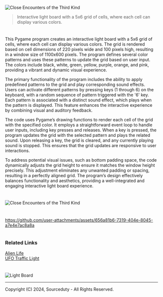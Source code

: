 ![Close Encounters of the Third Kind](https://github.com/user-attachments/assets/979767ed-6088-420b-ad01-61a2508c76ee)

> Interactive light board with a 5x6 grid of cells, where each cell can display various colors.

#

This Pygame program creates an interactive light board with a 5x6 grid of cells, where each cell can display various colors. The grid is rendered based on cell dimensions of 220 pixels wide and 100 pixels high, resulting in a window size of 1100x600 pixels. The program defines several color patterns and uses these patterns to update the grid based on user input. The colors include black, white, green, yellow, purple, orange, and pink, providing a vibrant and dynamic visual experience.

The primary functionality of the program includes the ability to apply predefined patterns to the grid and play corresponding sound effects. Users can activate different patterns by pressing keys (1 through 6) on the keyboard, with a random sequence of pattern triggered with the '6' key. Each pattern is associated with a distinct sound effect, which plays when the pattern is displayed. This feature enhances the interactive experience by combining visual and auditory feedback.

The code uses Pygame’s drawing functions to render each cell of the grid with the specified color. It employs a straightforward event loop to handle user inputs, including key presses and releases. When a key is pressed, the program updates the grid with the selected pattern and plays the related sound. Upon releasing a key, the grid is cleared, and any currently playing sound is stopped. This ensures that the grid updates are responsive to user interactions.

To address potential visual issues, such as bottom padding space, the code dynamically adjusts the grid height to ensure it matches the window height precisely. This adjustment eliminates any unwanted padding or spacing, resulting in a perfectly aligned grid. The program’s design effectively balances functionality and aesthetics, providing a well-integrated and engaging interactive light board experience.

#

![Close Encounters of the Third Kind](https://github.com/user-attachments/assets/2ff4ac0c-9e7d-4783-a3c9-985939711c18)

#

https://github.com/user-attachments/assets/656a81b6-7319-404e-8045-a7e4e7ac8a8a

#
### Related Links

[Alien Life](https://github.com/sourceduty/Alien_Life)
<br>
[UFO Traffic Light](https://github.com/sourceduty/UFO_Traffic_Light)

#

![Light Board](https://github.com/user-attachments/assets/abaac72b-560e-43d2-9bc2-96090eb16d29)

***
Copyright (C) 2024, Sourceduty - All Rights Reserved.
